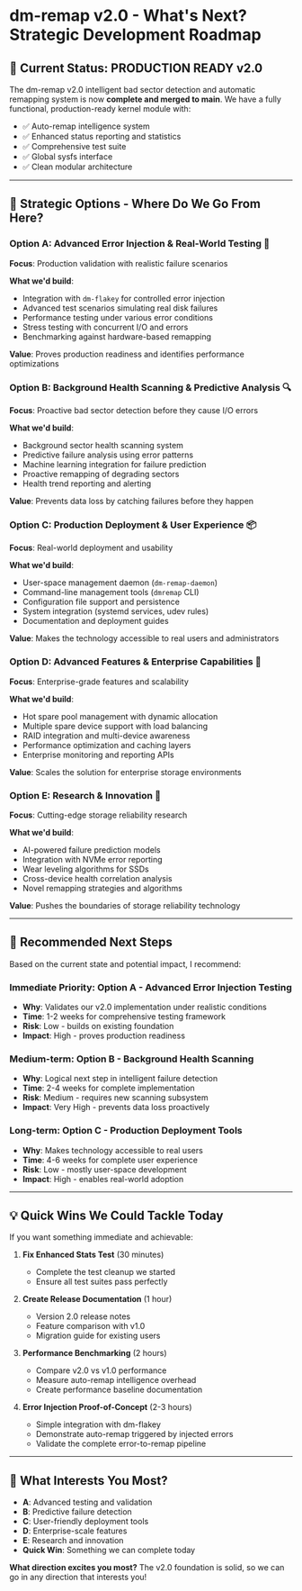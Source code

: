 # dm-remap v2.0 - What's Next? Strategic Development Roadmap

## 🎯 Current Status: **PRODUCTION READY v2.0**

The dm-remap v2.0 intelligent bad sector detection and automatic remapping system is now **complete and merged to main**. We have a fully functional, production-ready kernel module with:

- ✅ Auto-remap intelligence system
- ✅ Enhanced status reporting and statistics
- ✅ Comprehensive test suite
- ✅ Global sysfs interface
- ✅ Clean modular architecture

---

## 🚀 Strategic Options - Where Do We Go From Here?

### Option A: **Advanced Error Injection & Real-World Testing** 🧪
**Focus**: Production validation with realistic failure scenarios

**What we'd build**:
- Integration with `dm-flakey` for controlled error injection
- Advanced test scenarios simulating real disk failures
- Performance testing under various error conditions
- Stress testing with concurrent I/O and errors
- Benchmarking against hardware-based remapping

**Value**: Proves production readiness and identifies performance optimizations

### Option B: **Background Health Scanning & Predictive Analysis** 🔍
**Focus**: Proactive bad sector detection before they cause I/O errors

**What we'd build**:
- Background sector health scanning system
- Predictive failure analysis using error patterns
- Machine learning integration for failure prediction
- Proactive remapping of degrading sectors
- Health trend reporting and alerting

**Value**: Prevents data loss by catching failures before they happen

### Option C: **Production Deployment & User Experience** 📦
**Focus**: Real-world deployment and usability

**What we'd build**:
- User-space management daemon (`dm-remap-daemon`)
- Command-line management tools (`dmremap` CLI)
- Configuration file support and persistence
- System integration (systemd services, udev rules)
- Documentation and deployment guides

**Value**: Makes the technology accessible to real users and administrators

### Option D: **Advanced Features & Enterprise Capabilities** 🏢
**Focus**: Enterprise-grade features and scalability

**What we'd build**:
- Hot spare pool management with dynamic allocation
- Multiple spare device support with load balancing
- RAID integration and multi-device awareness
- Performance optimization and caching layers
- Enterprise monitoring and reporting APIs

**Value**: Scales the solution for enterprise storage environments

### Option E: **Research & Innovation** 🔬
**Focus**: Cutting-edge storage reliability research

**What we'd build**:
- AI-powered failure prediction models
- Integration with NVMe error reporting
- Wear leveling algorithms for SSDs
- Cross-device health correlation analysis
- Novel remapping strategies and algorithms

**Value**: Pushes the boundaries of storage reliability technology

---

## 🎯 **Recommended Next Steps**

Based on the current state and potential impact, I recommend:

### **Immediate Priority**: Option A - Advanced Error Injection Testing
- **Why**: Validates our v2.0 implementation under realistic conditions
- **Time**: 1-2 weeks for comprehensive testing framework
- **Risk**: Low - builds on existing foundation
- **Impact**: High - proves production readiness

### **Medium-term**: Option B - Background Health Scanning
- **Why**: Logical next step in intelligent failure detection
- **Time**: 2-4 weeks for complete implementation
- **Risk**: Medium - requires new scanning subsystem
- **Impact**: Very High - prevents data loss proactively

### **Long-term**: Option C - Production Deployment Tools
- **Why**: Makes technology accessible to real users
- **Time**: 4-6 weeks for complete user experience
- **Risk**: Low - mostly user-space development
- **Impact**: High - enables real-world adoption

---

## 💡 **Quick Wins We Could Tackle Today**

If you want something immediate and achievable:

1. **Fix Enhanced Stats Test** (30 minutes)
   - Complete the test cleanup we started
   - Ensure all test suites pass perfectly

2. **Create Release Documentation** (1 hour)
   - Version 2.0 release notes
   - Feature comparison with v1.0
   - Migration guide for existing users

3. **Performance Benchmarking** (2 hours)
   - Compare v2.0 vs v1.0 performance
   - Measure auto-remap intelligence overhead
   - Create performance baseline documentation

4. **Error Injection Proof-of-Concept** (2-3 hours)
   - Simple integration with dm-flakey
   - Demonstrate auto-remap triggered by injected errors
   - Validate the complete error-to-remap pipeline

---

## 🤔 **What Interests You Most?**

- **A**: Advanced testing and validation
- **B**: Predictive failure detection
- **C**: User-friendly deployment tools
- **D**: Enterprise-scale features
- **E**: Research and innovation
- **Quick Win**: Something we can complete today

**What direction excites you most?** The v2.0 foundation is solid, so we can go in any direction that interests you!